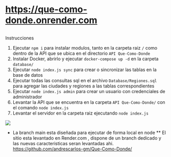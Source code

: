 # https://que-como-donde.onrender.com
## 

Instrucciones

1. Ejecutar `npm i` para instalar modulos, tanto en la carpeta raiz `/` como dentro de la API que se ubica en el directorio `API Que-Como-Donde`
2. Instalar Docker, abrirlo y ejecutar `docker-compose up -d` en la carpeta `database/`
3. Ejecutar `node index.js sync` para crear o sincronizar las tablas en la base de datos
4. Ejecutar todas las consultas sql en el archivo `Database/Regiones.sql` para agregar las ciudades y regiones a las tablas correspondientes
5. Ejecutar `node index.js admin` para crear un usuario con credenciales de administrador
6. Levantar la API que se encuentra en la carpeta `API Que-Como-Donde/` con el comando `node index.js`
7. Levantar el servidor en la carpeta raiz ejecutando `node index.js`



[![](https://que-como-donde.onrender.com/img/Logo/Logo%20colores.png)](www.quecomodonde.ml)

* La branch main esta diseñada para ejecutar de forma local en node
** El sitio esta levantado en Render.com , dispone de un branch dedicado y las nuevas caracteristicas seran levantadas ahi.
https://github.com/andrescarlos-gm/Que-Como-Donde/


